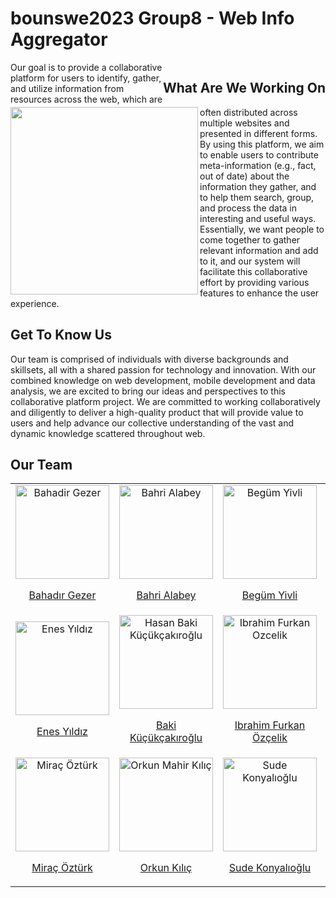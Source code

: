 # bounswe2023 Group8 - Web Info Aggregator
<div>
<div>
    <h2 style="float: right;">What Are We Working On</h2>
  <div >
      <img align="left" src="https://user-images.githubusercontent.com/45850661/223703374-aedfbcd1-b0ba-4923-beb0-daf516d08e3e.jpg" width="300">
    <p>Our goal is to provide a collaborative platform for users to identify, gather, and utilize information from resources across the web, which are often distributed across multiple websites and presented in different forms. By using this platform, we aim to enable users to contribute meta-information (e.g., fact, out of date) about the information they gather, and to help them search, group, and process the data in interesting and useful ways. Essentially, we want people to come together to gather relevant information and add to it, and our system will facilitate this collaborative effort by providing various features to enhance the user experience. </p>
  </div>
</div>


  <div>
    <h2>Get To Know Us</h2>
    <p>Our team is comprised of individuals with diverse backgrounds and skillsets, all with a shared passion for technology and innovation. With our combined knowledge on web development, mobile development and data analysis, we are excited to bring our ideas and perspectives to this collaborative platform project. We are committed to working collaboratively and diligently to deliver a high-quality product that will provide value to users and help advance our collective understanding of the vast and dynamic knowledge scattered throughout web.</p>
  </div>
  <div>
  <h2>Our Team</h2>
  <table >
    <tr align="center">
      <td>
        <a href="https://github.com/bounswe/bounswe2023group8/wiki/Bahad%C4%B1r-Gezer-About">
          <div>
            <img width=150 alt="Bahadir Gezer" src="https://user-images.githubusercontent.com/61244299/224682828-36833e29-0db6-4efd-aa91-378e44d536da.png">
            <p>Bahadır Gezer</p>
          </div>
        </a>
      </td>
      <td>
        <a href="https://github.com/bounswe/bounswe2023group8/wiki/Bahri-Alabey-About" >
          <div>
            <img width=150 alt="Bahri Alabey" src="https://user-images.githubusercontent.com/61244299/224682907-ab2159c2-2f80-4b3c-a210-39575b975013.png">
            <p>Bahri Alabey</p>
          </div>
        </a>
      </td>
      <td>
        <a href="https://github.com/bounswe/bounswe2023group8/wiki/Beg%C3%BCm-Yivli-About">
          <div>
            <img src="https://user-images.githubusercontent.com/61244299/224683142-c18bfa8e-3ef6-4ad3-89ee-16eefc26e9a9.png" alt="Begüm Yivli" width= 150/>
            <p>Begüm Yivli</p>
          </div>
        </a>
      </td>
      <td>
        <a href="https://github.com/bounswe/bounswe2023group8/wiki/Egemen-Kaplan-About">
          <div>
            <img src= "https://user-images.githubusercontent.com/61244299/224693338-c9a5969f-5264-41b0-9253-dd8d6d342916.jpeg" alt="Egemen Kaplan" width= 150/>
            <p>Egemen Kaplan</p>
          </div>
        </a>
      </td>
    </tr>
    <tr align="center">
      <td>
        <a href="https://github.com/bounswe/bounswe2023group8/wiki/Enes-Y%C4%B1ld%C4%B1z-About">
          <div>
            <img src="https://user-images.githubusercontent.com/61244299/224683393-7d94da0b-7a00-4ac1-9fd2-bad0327b262f.png" alt="Enes Yıldız" width= 150/>
            <p>Enes Yıldız</p>
          </div>
        </a>
      </td>
      <td>
        <a href="https://github.com/bounswe/bounswe2023group8/wiki/Hasan-Baki-K%C3%BC%C3%A7%C3%BCk%C3%A7ak%C4%B1ro%C4%9Flu-About">
          <div>
            <img src="https://user-images.githubusercontent.com/61244299/224678459-1a4af9d7-bb4d-4dbf-aeec-4610cd04678f.png" alt="Hasan Baki Küçükçakıroğlu" width= 150/>
            <p>Baki Küçükçakıroğlu
          </div>
        </a>
      </td>
      <td>
        <a href="https://github.com/bounswe/bounswe2023group8/wiki/Ibrahim-Furkan-Ozcelik-About">
          <div>
            <img src="https://user-images.githubusercontent.com/61244299/224705014-968ac2c8-fbf6-48ba-8fc6-80d85a33c5e0.png" alt="Ibrahim Furkan Ozcelik" width= 150/>
            <p>Ibrahim Furkan Özçelik</p>
          </div>
        </a>
      </td>
      <td>
        <a href="https://github.com/bounswe/bounswe2023group8/wiki/Meri%C3%A7-Keskin-About">
          <div>
            <img src="https://user-images.githubusercontent.com/61244299/224683707-a1309276-f85c-4fe6-ba6b-c105062e4568.png" alt="Meriç Keskin" width= 150/>
            <p>Meriç Keskin</p>
          </div>
        </a>
      </td>
    </tr>                                                                                                                 
    <tr align="center">
      <td>
        <a href="https://github.com/bounswe/bounswe2023group8/wiki/Mira%C3%A7-%C3%96zt%C3%BCrk-About">
          <div>
            <img src="https://user-images.githubusercontent.com/61244299/224683841-ed9603b1-f1bf-4ebc-8f79-dff4db768d8d.png" alt="Miraç Öztürk" width= 150/>
            <p>Miraç Öztürk</p>
          </div>
        </a>
      </td>
      <td>
        <a href="https://github.com/bounswe/bounswe2023group8/wiki/Orkun-Mahir-K%C4%B1l%C4%B1%C3%A7-About">
          <div>
            <img src="https://user-images.githubusercontent.com/61244299/224692279-c4d1054b-1aa7-4658-aca1-f03c3ef6de82.png" alt="Orkun Mahir Kılıç" width= 150/>
            <p>Orkun Kılıç</p>
          </div>
        </a>
      </td>
      <td>
        <a href="https://github.com/bounswe/bounswe2023group8/wiki/Sude-Konyal%C4%B1o%C4%9Flu-About">
          <div>
            <img src="https://user-images.githubusercontent.com/61244299/224683972-b39f998e-5b11-46d1-9bde-46a5be8befc7.jpeg" alt="Sude Konyalıoğlu" width= 150/>
            <p>Sude Konyalıoğlu</p>
          </div>
        </a>
      </td>
      <td>
        <a href="https://github.com/bounswe/bounswe2023group8/wiki/%C3%96mer-Faruk-%C3%87elik-About">
          <div>
            <img src="https://user-images.githubusercontent.com/61244299/224684090-eca8b0f6-31de-4a2f-a991-9c1eb7ecec99.png" alt="Ömer Faruk Çelik" width= 150/>
            <p>Ömer Faruk Çelik</p>
          </div>
        </a>
      </td>
    </tr>
</table>
</div>
</div>
